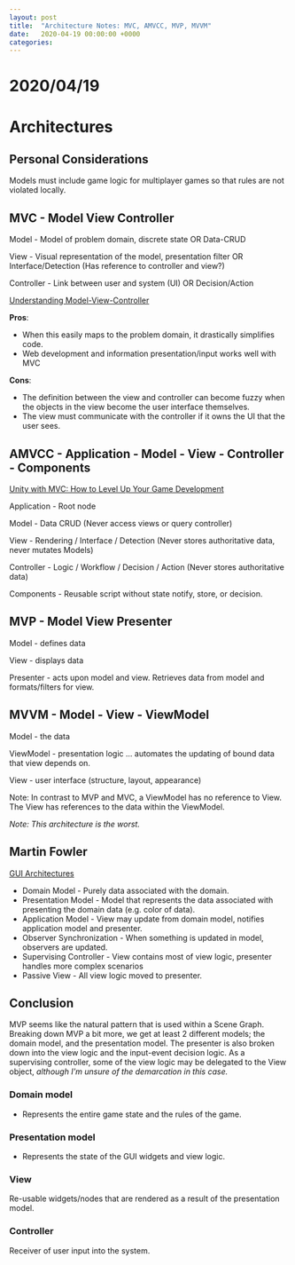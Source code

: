 ```yaml
---
layout: post
title:  "Architecture Notes: MVC, AMVCC, MVP, MVVM"
date:   2020-04-19 00:00:00 +0000
categories:
---
```


# 2020/04/19

# Architectures

## Personal Considerations

Models must include game logic for multiplayer games so that rules are not violated locally.



## MVC - Model View Controller

Model - Model of problem domain, discrete state  OR Data-CRUD

View - Visual representation of the model, presentation filter OR Interface/Detection (Has reference to controller and view?)

Controller - Link between user and system (UI) OR Decision/Action

[Understanding Model-View-Controller](https://blog.codinghorror.com/understanding-model-view-controller/)

**Pros**:

* When this easily maps to the problem domain, it drastically simplifies code.
* Web development and information presentation/input works well with MVC

**Cons**: 

* The definition between the view and controller can become fuzzy when the objects in the view become the user interface themselves.
* The view must communicate with the controller if it owns the UI that the user sees.

## AMVCC - Application - Model - View - Controller - Components

[Unity with MVC: How to Level Up Your Game Development](https://www.toptal.com/unity-unity3d/unity-with-mvc-how-to-level-up-your-game-development)

Application - Root node

Model - Data CRUD (Never access views or query controller)

View - Rendering / Interface / Detection (Never stores authoritative data, never mutates Models)

Controller - Logic / Workflow / Decision / Action (Never stores authoritative data)

Components - Reusable script without state notify, store, or decision.

## MVP - Model View Presenter

Model - defines data

View - displays data

Presenter - acts upon model and view. Retrieves data from model and formats/filters for view.

## MVVM - Model - View - ViewModel

Model - the data

ViewModel - presentation logic ... automates the updating of bound data that view depends on.

View - user interface (structure, layout, appearance)

Note: In contrast to MVP and MVC, a ViewModel has no reference to View. The View has references to the data within the ViewModel.

*Note: This architecture is the worst.*

## Martin Fowler

[GUI Architectures](https://martinfowler.com/eaaDev/uiArchs.html)

* Domain Model - Purely data associated with the domain.
* Presentation Model - Model that represents the data associated with presenting the domain data (e.g. color of data).
* Application Model - View may update from domain model, notifies application model and presenter.
* Observer Synchronization - When something is updated in model, observers are updated.
* Supervising Controller - View contains most of view logic, presenter handles more complex scenarios
* Passive View - All view logic moved to presenter.

## Conclusion

MVP seems like the natural pattern that is used within a Scene Graph.  Breaking down MVP a bit more, we get at least 2 different models; the domain model, and the presentation model. The presenter is also broken down into the view logic and the input-event decision logic. As a supervising controller, some of the view logic may be delegated to the View object, *although I'm unsure of the demarcation in this case.*

### Domain model

* Represents the entire game state and the rules of the game.

### Presentation model

* Represents the state of the GUI widgets and view logic.

### View

Re-usable widgets/nodes that are rendered as a result of the presentation model.

### Controller

Receiver of user input into the system.

